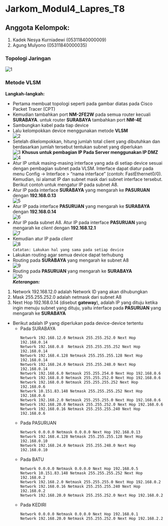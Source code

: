 # Jarkom_Modul4_Lapres_T8
## Anggota Kelompok:
1. Kadek Nesya Kurniadewi (05311840000009)
2. Agung Mulyono (05311840000035)

### Topologi Jaringan
![1](./img/Soal%20Shift%20Modul%204.png)

### Metode VLSM
**Langkah-langkah:**
+ Pertama membuat topologi seperti pada gambar diatas pada Cisco Packet Tracer (CPT)
+ Kemudian tambahkan port **NM-2FE2W** pada semua router kecuali **SURABAYA**. untuk router **SURABAYA** tambahkan port **NM-4E**
+ Sambungkan kabel pada tiap device
+ Lalu kelompokkan device menggunakan metode **VLSM**<br>
![2](./img/VLSM.png)
+ Setelah dikelompokkan, hitung jumlah total client yang dibutuhkan dan berdasarkan jumlah tersebut tentukan subnet yang diperlukan <br>
![3](./img/Pembagian%20IP%20router%20dan%20client.png)
**Khusus untuk pembagian IP Pada Server menggunakan IP DMZ**
![4](./img/Pembagian%20IP%20Server.png)
+ Atur IP untuk masing-masing interface yang ada di setiap device sesuai dengan pembagian subnet pada VLSM. Interface dapat diatur pada menu Config -> Interface > “nama interface” (contoh: FastEthernet0/0). Kemudian, isi alamat IP dan subnet mask dari subnet interface tersebut. Berikut contoh untuk mengatur IP pada subnet A8.
+ Atur IP pada interface **SURABAYA** yang mengarah ke **PASURUAN** dengan **192.168.0.13**<br>
![5](./img/SURABAYA.png)
+ Atur IP pada interface **PASURUAN** yang mengarah ke **SURABAYA** dengan **192.168.0.14**<br>
![6](./img/PASURUAN1.png)
+ Atur IP pada subnet A8. Atur IP pada interface **PASURUAN** yang mengarah ke *client* dengan **192.168.12.1**<br>
![7](./img/PASURUAN2.png)
+ Kemudian atur IP pada *client*<br>
![8](./img/SIDOARJO.png)<br>
`Catatan: Lakukan hal yang sama pada setiap device`
+ Lakukan routing agar semua device dapat terhubung
+ Routing pada **SURABAYA** yang mengarah ke subnet A8<br>
![9](./img/routingsurabaya.png)
+ Routing pada **PASURUAN** yang mengarah ke **SURABAYA**<br>
![10](./img/routingpasuruan.png)<br>
***Keterangan:***
1. Network 192.168.12.0 adalah Network ID yang akan dihubungkan
2. Mask 255.255.252.0 adalah netmask dari subnet A8
3. Next Hop 192.168.0.14 (disebut **gateway**), adalah IP yang dituju ketika ingin menuju subnet yang dituju, yaitu interface pada **PASURUAN** yang mengarah ke **SURABAYA**
+ Berikut adalah IP yang diperlukan pada device-device tertentu
  + Pada SURABAYA
    ```
    Network 192.168.12.0 Netmask 255.255.252.0 Next Hop 192.168.0.14
    Network 192.168.0.8  Netmask 255.255.255.252 Next Hop 192.168.0.14
    Network 192.168.4.128 Netmask 255.255.255.128 Next Hop 192.168.0.14
    Network 192.168.24.0 Netmask 255.255.248.0 Next Hop 192.168.0.14
    Network 192.168.6.0 Netmask 255.255.254.0 Next Hop 192.168.0.6
    Network 192.168.8.0 Netmask 255.255.252.0 Next Hop 192.168.0.6
    Network 192.168.0.0 Netmask 255.255.255.252 Next Hop 192.168.0.6
    Network 10.151.83.148 Netmask 255.255.255.252 Next Hop 192.168.0.6
    Network 192.168.2.0 Netmask 255.255.255.0 Next Hop 192.168.0.6
    Network 192.168.20.0 Netmask 255.255.252.0 Next Hop 192.168.0.6
    Network 192.168.0.16 Netmask 255.255.255.240 Next Hop 192.168.0.6
    ```
  + Pada PASURUAN
    ```
    Network 0.0.0.0 Netmask 0.0.0.0 Next Hop 192.168.0.13
    Network 192.168.4.128 Netmask 255.255.255.128 Next Hop 192.168.0.10
    Network 192.168.24.0 Netmask 255.255.248.0 Next Hop 192.168.0.10
    ```
  + Pada BATU
    ```
    Network 0.0.0.0 Netmask 0.0.0.0 Next Hop 192.168.0.5
    Network 10.151.83.148 Netmask 255.255.255.252 Next Hop 192.168.0.2
    Network 192.168.2.0 Netmask 255.255.255.0 Next Hop 192.168.0.2
    Network 192.168.0.16 Netmask 255.255.255.240 Next Hop 192.168.0.2
    Network 192.168.20.0 Netmask 255.255.252.0 Next Hop 192.168.0.2
    ```
  + Pada KEDIRI
    ```
    Network 0.0.0.0 Netmask 0.0.0.0 Next Hop 192.168.0.1
    Network 192.168.20.0 Netmask 255.255.252.0 Next Hop 192.168.2.2
    ```
